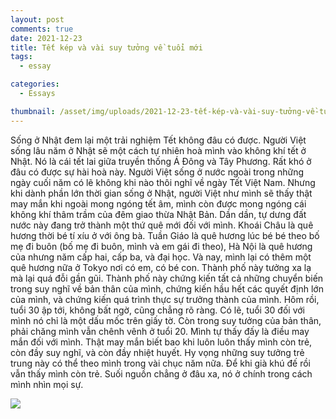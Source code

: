 ```yaml
---
layout: post
comments: true
date: 2021-12-23
title: Tết kép và vài suy tưởng về tuổi mới
tags:
  - essay

categories:
  - Essays

thumbnail: /asset/img/uploads/2021-12-23-tết-kép-và-vài-suy-tưởng-về-tuổi-mới.png
---
```


Sống ở Nhật đem lại một trải nghiệm Tết không đâu có được. Người Việt sống lâu năm ở Nhật sẽ một cách tự nhiên hoà mình vào không khí tết ở Nhật. Nó là cái tết lai giữa truyền thống Á Đông và Tây Phương. Rất khó ở đâu có được sự hài hoà này. Người Việt sống ở nước ngoài trong những ngày cuối năm có lẽ không khi nào thôi nghĩ về ngày Tết Việt Nam. Nhưng khi dành phần lớn thời gian sống ở Nhật, người Việt như mình sẽ thấy thật may mắn khi ngoài mong ngóng tết âm, mình còn được mong ngóng cái không khí thâm trầm của đêm giao thừa Nhật Bản. Dần dần, tự dưng đất nước này đang trở thành một thứ quê mới đối với mình. Khoái Châu là quê hương thời bé tí xíu ở với ông bà. Tuần Giáo là quê hương lúc bé bé theo bố mẹ đi buôn (bố mẹ đi buôn, mình và em gái đi theo), Hà Nội là quê hương của nhưng năm cấp hai, cấp ba, và đại học. Và nay, mình lại có thêm một quê hương nữa ở Tokyo nơi có em, có bé con. Thành phố này tưởng xa lạ mà lại quá đỗi gần gũi. Thành phố này chứng kiến tất cả những chuyển biến trong suy nghĩ về bản thân của mình, chứng kiến hầu hết các quyết định lớn của mình, và chứng kiến quá trình thực sự trưởng thành của mình. Hôm rồi, tuổi 30 ập tới, không bất ngờ, cũng chẳng rõ ràng. Có lẽ, tuổi 30 đối với mình nó chỉ là một dấu mốc trên giấy tờ. Còn trong suy tưởng của bản thân, phải chăng mình vẫn chênh vênh ở tuổi 20. Mình tự thấy đấy là điều may mắn đối với mình. Thật may mắn biết bao khi luôn luôn thấy mình còn trẻ, còn đầy suy nghĩ, và còn đầy nhiệt huyết. Hy vọng những suy tưởng trẻ trung này có thể theo mình trong vài chục năm nữa. Để khi già khú đế rồi vẫn thấy mình còn trẻ. Suối nguồn chẳng ở đâu xa, nó ở chính trong cách mình nhìn mọi sự.


![](https://s3.us-west-2.amazonaws.com/secure.notion-static.com/a569f84f-7920-4cd8-9e6c-0c055b7d5126/DALLE_2022-09-16_20.41.47_-_new_year_in_Japan_quite_realistic_natural_light_DSLR_photo.png?X-Amz-Algorithm=AWS4-HMAC-SHA256&X-Amz-Content-Sha256=UNSIGNED-PAYLOAD&X-Amz-Credential=AKIAT73L2G45EIPT3X45%2F20221203%2Fus-west-2%2Fs3%2Faws4_request&X-Amz-Date=20221203T195346Z&X-Amz-Expires=3600&X-Amz-Signature=07344ec1278152a2700ee3e522fc65df7cb773023eb98ea2c2353f467958afe8&X-Amz-SignedHeaders=host&x-id=GetObject)


